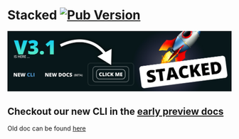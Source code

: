 # Stacked [![Pub Version](https://img.shields.io/pub/v/stacked)](https://pub.dev/packages/stacked)

[![Stacked 3.1 release banner](./assets/banner.jpeg)](https://stacked.filledstacks.com/)

## Checkout our new CLI in the [early preview docs](https://stacked.filledstacks.com/)

Old doc can be found [here](./README_old.md)